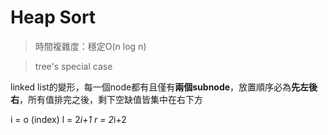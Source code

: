 #  Heap Sort
> 時間複雜度：穩定O(n log n)

> tree's special case

linked list的變形，每一個node都有且僅有**兩個subnode**，放置順序必為**先左後右**，所有值排完之後，剩下空缺值皆集中在右下方

i = o (index)
l = 2*i+1
r = 2*i+2
